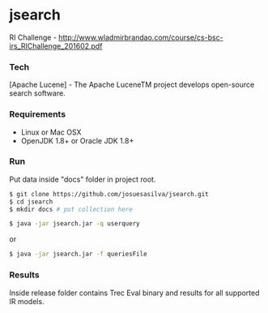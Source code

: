 # jsearch
RI Challenge - http://www.wladmirbrandao.com/course/cs-bsc-irs_RIChallenge_201602.pdf

### Tech

[Apache Lucene] - The Apache LuceneTM project develops open-source search software.

### Requirements

* Linux or Mac OSX
* OpenJDK 1.8+ or Oracle JDK 1.8+

### Run

Put data inside "docs" folder in project root.

```sh
$ git clone https://github.com/josuesasilva/jsearch.git
$ cd jsearch
$ mkdir docs # put collection here
```

```sh
$ java -jar jsearch.jar -q userquery
```
or

```sh
$ java -jar jsearch.jar -f queriesFile
```

### Results

Inside release folder contains Trec Eval binary and results for all supported IR models.


